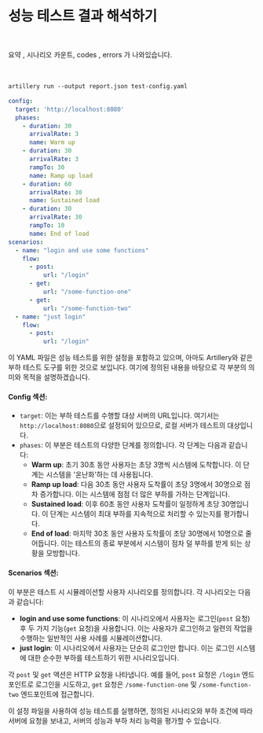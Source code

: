 # 성능 테스트 결과 해석하기

<figure><img src="../../.gitbook/assets/스크린샷 2024-03-01 오전 11.53.08.png" alt=""><figcaption></figcaption></figure>

요약 , 시나리오 카운트, codes , errors 가 나와있습니다.

<figure><img src="../../.gitbook/assets/스크린샷 2024-03-01 오후 12.03.39.png" alt=""><figcaption></figcaption></figure>

`artillery run --output report.json test-config.yaml`



```yaml
config:
  target: 'http://localhost:8080'
  phases:
    - duration: 30
      arrivalRate: 3
      name: Warm up
    - duration: 30
      arrivalRate: 3
      rampTo: 30
      name: Ramp up load
    - duration: 60
      arrivalRate: 30
      name: Sustained load
    - duration: 30
      arrivalRate: 30
      rampTo: 10
      name: End of load
scenarios:
  - name: "login and use some functions"
    flow:
      - post:
          url: "/login"
      - get:
          url: "/some-function-one"
      - get:
          url: "/some-function-two"
  - name: "just login"
    flow:
      - post:
          url: "/login"
```

이 YAML 파일은 성능 테스트를 위한 설정을 포함하고 있으며, 아마도 Artillery와 같은 부하 테스트 도구를 위한 것으로 보입니다. 여기에 정의된 내용을 바탕으로 각 부분의 의미와 목적을 설명하겠습니다.

#### Config 섹션:

* `target`: 이는 부하 테스트를 수행할 대상 서버의 URL입니다. 여기서는 `http://localhost:8080`으로 설정되어 있으므로, 로컬 서버가 테스트의 대상입니다.
* `phases`: 이 부분은 테스트의 다양한 단계를 정의합니다. 각 단계는 다음과 같습니다:
  * **Warm up**: 초기 30초 동안 사용자는 초당 3명씩 시스템에 도착합니다. 이 단계는 시스템을 '온난화'하는 데 사용됩니다.
  * **Ramp up load**: 다음 30초 동안 사용자 도착률이 초당 3명에서 30명으로 점차 증가합니다. 이는 시스템에 점점 더 많은 부하를 가하는 단계입니다.
  * **Sustained load**: 이후 60초 동안 사용자 도착률이 일정하게 초당 30명입니다. 이 단계는 시스템이 최대 부하를 지속적으로 처리할 수 있는지를 평가합니다.
  * **End of load**: 마지막 30초 동안 사용자 도착률이 초당 30명에서 10명으로 줄어듭니다. 이는 테스트의 종료 부분에서 시스템이 점차 덜 부하를 받게 되는 상황을 모방합니다.

#### Scenarios 섹션:

이 부분은 테스트 시 시뮬레이션할 사용자 시나리오를 정의합니다. 각 시나리오는 다음과 같습니다:

* **login and use some functions**: 이 시나리오에서 사용자는 로그인(`post` 요청) 후 두 가지 기능(`get` 요청)을 사용합니다. 이는 사용자가 로그인하고 일련의 작업을 수행하는 일반적인 사용 사례를 시뮬레이션합니다.
* **just login**: 이 시나리오에서 사용자는 단순히 로그인만 합니다. 이는 로그인 시스템에 대한 순수한 부하를 테스트하기 위한 시나리오입니다.

각 `post` 및 `get` 액션은 HTTP 요청을 나타냅니다. 예를 들어, `post` 요청은 `/login` 엔드포인트로 로그인을 시도하고, `get` 요청은 `/some-function-one` 및 `/some-function-two` 엔드포인트에 접근합니다.

이 설정 파일을 사용하여 성능 테스트를 실행하면, 정의된 시나리오와 부하 조건에 따라 서버에 요청을 보내고, 서버의 성능과 부하 처리 능력을 평가할 수 있습니다.




